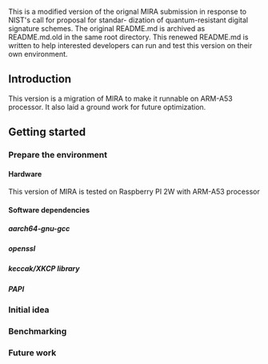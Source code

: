 This is a modified version of the orignal MIRA submission in response to NIST's call for proposal for standar-
dization of quantum-resistant digital signature schemes. The original README.md is archived as README.md.old in the same root directory. This renewed README.md is written to help interested developers can run and test this version on their own environment.

## Introduction

This version is a migration of MIRA to make it runnable on ARM-A53 processor. It also laid a ground work for future optimization.


## Getting started

### Prepare the environment

#### Hardware

This version of MIRA is tested on Raspberry PI 2W with ARM-A53 processor

#### Software dependencies

##### aarch64-gnu-gcc

##### openssl

##### keccak/XKCP library

##### PAPI


### Initial idea

### Benchmarking

### Future work


